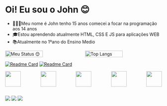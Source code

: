# Oi! Eu sou o John 😊

- 👨🏻‍💻Meu nome é John tenho 15 anos comecei a focar na programação aos 14 anos
- 🎓Estou aprendendo atualmente HTML, CSS E JS para aplicações WEB
- 📚Atualmente no 1ºano do Ensino Medio


<div style="display: flex; flex-wrap: wrap; justify-content: space-between;">
  <img src="https://github-readme-stats.vercel.app/api?username=JohnJohn081&show_icons=true&theme=github_dark" alt="Meu Status 😊" style="width: 49%;"/>
  <img src="https://github-readme-stats.vercel.app/api/top-langs/?username=JohnJohn081&hide=css,glsl&layout=compact&theme=github_dark" alt="Top Langs" style="width:
49%;"/>
</div>

[![Readme Card](https://github-readme-stats.vercel.app/api/pin/?username=JohnJohn081&repo=HTML-PROJETO&theme=algolia)](https://github.com/JohnJohn081/HTML-PROJETO)
[![Readme Card](https://github-readme-stats.vercel.app/api/pin/?username=JohnJohn081&repo=PROJETO-ETE&theme=algolia)](https://github.com/JohnJohn081/PROJETO-ETE)

<div style="display: flex; flex-wrap: wrap; justify-content: space-between;">
<img src="https://cdn.jsdelivr.net/gh/devicons/devicon@latest/icons/javascript/javascript-original.svg" style="width: 50px;"/>
<img src="https://cdn.jsdelivr.net/gh/devicons/devicon@latest/icons/java/java-original-wordmark.svg" style="width: 50px;"/>
<img src="https://cdn.jsdelivr.net/gh/devicons/devicon@latest/icons/python/python-original.svg" style="width: 50px;"/>
<img src="https://cdn.jsdelivr.net/gh/devicons/devicon@latest/icons/lua/lua-original.svg" style="width: 50px;"/>
<img src="https://cdn.jsdelivr.net/gh/devicons/devicon@latest/icons/html5/html5-original.svg" style="width: 50px;"/>
</div>

  ##
  
<div> 
  <a href="https://youtube.com/@johnmta329?si=mHgayXRCHcrJSpnr" target="_blank"><img src="https://img.shields.io/badge/YouTube-FF0000?style=for-the-badge&logo=youtube&logoColor=white" target="_blank"></a>
  <a href="https://www.instagram.com/_johnvx/" target="_blank"><img src="https://img.shields.io/badge/-Instagram-%23E4405F?style=for-the-badge&logo=instagram&logoColor=white" target="_blank"></a>
 <a href="https://discord.gg/59hxAXtRXV" target="_blank"><img src="https://img.shields.io/badge/Discord-7289DA?style=for-the-badge&logo=discord&logoColor=white" target="_blank"></a> 

  
</div>

